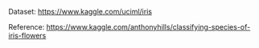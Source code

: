 Dataset: https://www.kaggle.com/uciml/iris

Reference: https://www.kaggle.com/anthonyhills/classifying-species-of-iris-flowers
